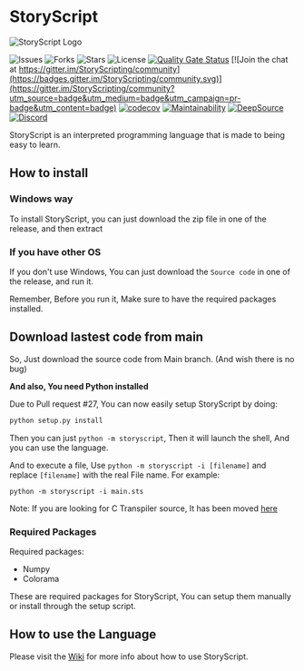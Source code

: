 # StoryScript

![StoryScript Logo](https://github.com/lines-of-codes/StoryScript/blob/be67a0b872783b78378dc3ac0969fb1111cb3e0f/StoryScript.png)

![Issues](https://img.shields.io/github/issues/lines-of-codes/StoryScript)
![Forks](https://img.shields.io/github/forks/lines-of-codes/StoryScript)
![Stars](https://img.shields.io/github/stars/lines-of-codes/StoryScript)
![License](https://img.shields.io/github/license/lines-of-codes/StoryScript)
[![Quality Gate Status](https://sonarcloud.io/api/project_badges/measure?project=StoryScriptorg_StoryScript&metric=alert_status)](https://sonarcloud.io/dashboard?id=StoryScriptorg_StoryScript)
[![Join the chat at https://gitter.im/StoryScripting/community](https://badges.gitter.im/StoryScripting/community.svg)](https://gitter.im/StoryScripting/community?utm_source=badge&utm_medium=badge&utm_campaign=pr-badge&utm_content=badge)
[![codecov](https://codecov.io/gh/StoryScriptorg/StoryScript/branch/main/graph/badge.svg?token=BWC521L4X5)](https://codecov.io/gh/StoryScriptorg/StoryScript)
[![Maintainability](https://api.codeclimate.com/v1/badges/808f1a45d594387472eb/maintainability)](https://codeclimate.com/github/StoryScriptorg/StoryScript/maintainability)
[![DeepSource](https://deepsource.io/gh/StoryScriptorg/StoryScript.svg/?label=active+issues&show_trend=true&token=5Ju5wGtlKSj6HZrmU7HnIA72)](https://deepsource.io/gh/StoryScriptorg/StoryScript/?ref=repository-badge)
[![Discord](https://img.shields.io/discord/879964500151914526)](https://discord.gg/2ymyB4n6Ad)

StoryScript is an interpreted programming language that is made to being easy to learn.

## How to install

### Windows way
To install StoryScript, you can just download the zip file in one of the release, and then extract
### If you have other OS
If you don't use Windows, You can just download the `Source code` in one of the release, and run it.

Remember, Before you run it, Make sure to have the required packages installed.

## Download lastest code from main

So, Just download the source code from Main branch. \(And wish there is no bug\)

**And also, You need Python installed**

Due to Pull request #27, You can now easily setup StoryScript by doing:
```bash
python setup.py install
```

Then you can just `python -m storyscript`, Then it will launch the shell, And you can use the language.

And to execute a file, Use `python -m storyscript -i [filename]` and replace `[filename]` with the real File name. For example:

```text
python -m storyscript -i main.sts
```

Note: If you are looking for C Transpiler source, It has been moved [here](https://github.com/StoryScriptorg/StoryScript-CTranspiler/)

### Required Packages
Required packages:
- Numpy
- Colorama

These are required packages for StoryScript, You can setup them manually or install through the setup script.

## How to use the Language

Please visit the [Wiki](https://github.com/lines-of-codes/StoryScript/wiki) for more info about how to use StoryScript.

